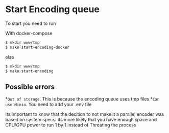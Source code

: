 # Start Encoding queue

To start you need to run

With docker-compose
```sh
$ mkdir www/tmp
$ make start-encoding-docker
```
else
```sh
$ mkdir www/tmp
$ make start-encoding
```

## Possible errors

*`Out of storage`. This is because the encoding queue uses tmp files
*`Can use Minio`. You need to add your .env file

Its important to know that the decition to not make it a parallel encoder was based on system specs.
its more likely that you have enough space and CPU/GPU power to run 1 by 1 instead of Threating the process
